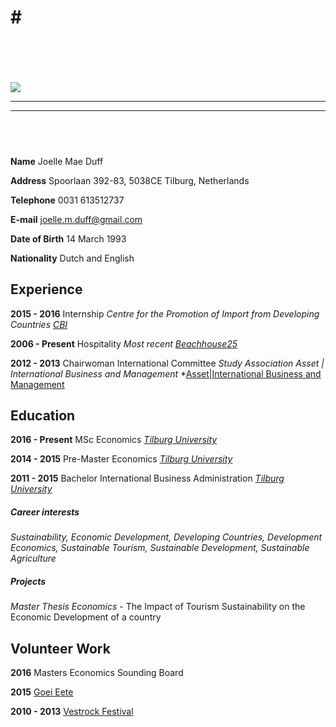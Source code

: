 
#<center><span style="color:white">Curriculum Vitae - Joelle Duff - Autumn 2016 </span>
===============================


![](https://media.licdn.com/mpr/mpr/shrinknp_200_200/p/3/005/098/2b8/176ff00.jpg)

------------------------
************************




## <span style="color:white">Personal information</span>

**Name** Joelle Mae Duff

**Address** Spoorlaan 392-83, 5038CE Tilburg, Netherlands

**Telephone** 0031 613512737

**E-mail** [joelle.m.duff@gmail.com](joelle.m.duff@gmail.com) 

**Date of Birth** 14 March 1993

**Nationality** Dutch and English</center>


## Experience

**2015 - 2016** Internship *Centre for the Promotion of Import from Developing Countries* *[CBI](https://www.cbi.eu/)*

**2006 - Present** Hospitality *Most recent* *[Beachhouse25](http://www.beachhouse25.nl/)*

**2012 - 2013** Chairwoman International Committee  *Study Association Asset | International Business and Management* *[Asset|International Business and Management](https://asset-ibm.nl/home)

## Education

**2016 - Present** MSc Economics 
*[Tilburg University](https://www.tilburguniversity.edu/education/masters-programmes/economics/)*

**2014 - 2015** Pre-Master Economics *[Tilburg University](https://www.tilburguniversity.edu/education/masters-programmes/economics/premaster/)*

**2011 - 2015** Bachelor International Business Administration *[Tilburg University](https://www.tilburguniversity.edu/education/bachelors-programs/international-business-administration/)*


##### Career interests 
*Sustainability, Economic Development, Developing Countries, Development Economics, Sustainable Tourism, Sustainable Development, Sustainable Agriculture*

##### Projects

*Master Thesis Economics* - The Impact of Tourism Sustainability on the Economic Development of a country 

## Volunteer Work

**2016** Masters Economics Sounding Board  

**2015** [Goei Eete](https://www.goeieete.nl/)

**2010 - 2013** [Vestrock Festival](http://www.vestrock.nl/)







